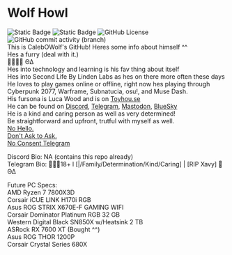 # Wolf Howl  
![Static Badge](https://img.shields.io/badge/gay-wolf?style=flat&logo=github&logoColor=646464&label=CalebOWolf&labelColor=000000&color=00ff7f&link=https%3A%2F%2Fgithub.com%2FCalebOWolf%2Fwolf-howl)  ![Static Badge](https://img.shields.io/badge/calebowolf-discord?style=flat&logo=discord&label=Discord&labelColor=000000&color=00ff7f&link=https%3A%2F%2Fgithub.com%2FCalebOWolf%2Fwolf-howl)  ![GitHub License](https://img.shields.io/github/license/calebowolf/wolf-howl?logo=github&logoColor=646464&label=License&labelColor=000000&color=202020)  ![GitHub commit activity (branch)](https://img.shields.io/github/commit-activity/t/calebowolf/wolf-howl?logo=github&logoColor=646464&label=GitHub%20Commits&labelColor=202020&color=000000)  
This is CalebOWolf's GitHub! Heres some info about himself ^^  
Hes a furry (deal with it.)  
🐺🏳️‍🌈 ΘΔ  
Hes into technology and learning is his fav thing about itself  
Hes into Second Life By Linden Labs as hes on there more often these days  
He loves to play games online or offline, right now hes playing through Cyberpunk 2077, Warframe, Subnatucia, osu!, and Muse Dash.  
His fursona is Luca Wood and is on [Toyhou.se](https://toyhou.se/CalebOWolf)  
He can be found on [Discord](https://discord.com/users/202196441593020416), [Telegram](https://t.me/calebmignano/), [Mastodon](https://pawb.fun/@CalebOWolf), [BlueSky](https://bsky.app/profile/calebowolf.bsky.social)  
He is a kind and caring person as well as very determined!  
Be straightforward and upfront, trutful with myself as well.  
[No Hello.](https://nohello.net/en/)  
[Don't Ask to Ask.](https://dontasktoask.com/)  
[No Consent Telegram](https://telegra.ph/I-Do-Not-Consent-12-12)  

Discord Bio: NA (contains this repo already)  
Telegram Bio: 🐺🏳️‍🌈18+ l [|/Family/Determination/Kind/Caring] | [RIP Xavy]  ΘΔ  

Future PC Specs:  
AMD Ryzen 7 7800X3D  
Corsair iCUE LINK H170i RGB  
Asus ROG STRIX X670E-F GAMING WIFI  
Corsair Dominator Platinum RGB 32 GB  
Western Digital Black SN850X w/Heatsink 2 TB  
ASRock RX 7600 XT (Bought ^^)  
Asus ROG THOR 1200P  
Corsair Crystal Series 680X  
